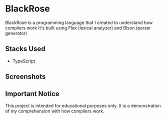 # BlackRose

BlackRose is a programming language that I created to understand how compilers work
It's built using Flex (lexical analyzer) and Bison (parser generator)

## Stacks Used
- TypeScript

## Screenshots


## Important Notice
This project is intended for educational purposes only. It is a demonstration of my comprehension with how compilers work.

